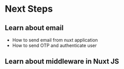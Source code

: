 # Next Steps

## Learn about email
- How to send email from nuxt application
- How to send OTP and authenticate user

## Learn about middleware in Nuxt JS

